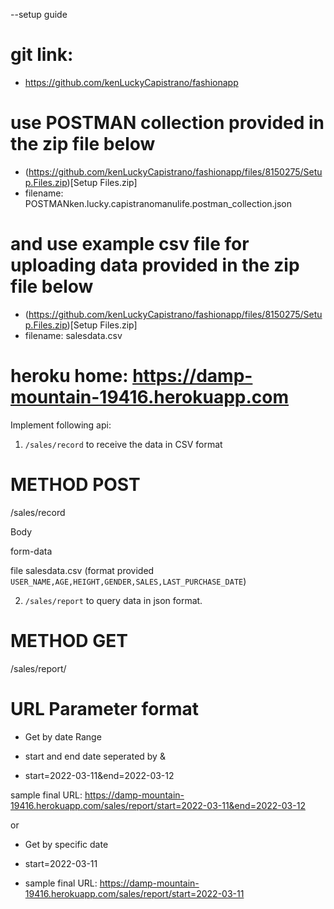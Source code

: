--setup guide
# git link: 
- https://github.com/kenLuckyCapistrano/fashionapp

# use POSTMAN collection provided in the zip file below 

- (https://github.com/kenLuckyCapistrano/fashionapp/files/8150275/Setup.Files.zip)[Setup Files.zip]
- filename: POSTMANken.lucky.capistranomanulife.postman_collection.json

# and use example csv file for uploading data provided in the zip file below
- (https://github.com/kenLuckyCapistrano/fashionapp/files/8150275/Setup.Files.zip)[Setup Files.zip]
- filename: salesdata.csv





# heroku home: https://damp-mountain-19416.herokuapp.com


Implement following api: 
1. `/sales/record` to receive the data in CSV format

# METHOD POST 

/sales/record

Body

form-data

file		salesdata.csv (format provided `USER_NAME,AGE,HEIGHT,GENDER,SALES,LAST_PURCHASE_DATE`)



2. `/sales/report` to query data in json format.

# METHOD GET
/sales/report/



# URL Parameter format
- Get by date Range

- start and end date seperated by &
- start=2022-03-11&end=2022-03-12

sample final URL: https://damp-mountain-19416.herokuapp.com/sales/report/start=2022-03-11&end=2022-03-12

or

- Get by specific date
- start=2022-03-11

- sample final URL: https://damp-mountain-19416.herokuapp.com/sales/report/start=2022-03-11





